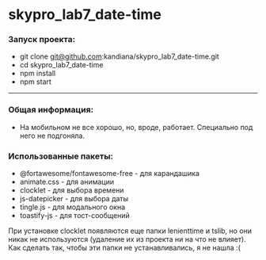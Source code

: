 # skypro_lab7_date-time
### Запуск проекта:  
- git clone git@github.com:kandiana/skypro_lab7_date-time.git  
- cd skypro_lab7_date-time  
- npm install  
- npm start  

______________________________________________________________________________________

### Общая информация:
- На мобильном не все хорошо, но, вроде, работает. Специально под него не подгоняла.  

### Использованные пакеты:  
- @fortawesome/fontawesome-free - для карандашика  
- animate.css - для анимации  
- clocklet - для выбора времени  
- js-datepicker - для выбора даты  
- tingle.js - для модального окна  
- toastify-js - для тост-сообщений

При установке clocklet появляются еще папки lenienttime и tslib, но они никак не используются (удаление их из проекта ни на что не влияет).
Как сделать так, чтобы эти папки не устанавливались, я не нашла :(

